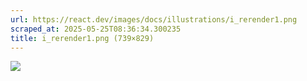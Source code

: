 ```yaml
---
url: https://react.dev/images/docs/illustrations/i_rerender1.png
scraped_at: 2025-05-25T08:36:34.300235
title: i_rerender1.png (739×829)
---
```


![](https://react.dev/images/docs/illustrations/i_rerender1.png)

